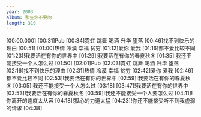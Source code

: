 ```yaml
---
year: 2003
album: 那些你不要的
length: 310
---
```

[00:00.000]
[00:31]Pub
[00:34]霓虹 跳舞 喝酒 升华 堕落
[00:46]找不到快乐的理由
[00:51]
[01:00]热情 冷漠 幸福 贫穷
[01:12]爱你 爱我
[01:16]都不爱比较不同
[01:23]!我要活在有你的世界中
[01:29]!我要活在有你的春夏秋冬
[01:35]!我还不能接受一个人怎么过
[01:50]
[02:01]Pub
[02:03]霓虹 跳舞 喝酒 升华 堕落
[02:16]找不到快乐的理由
[02:31]热情 冷漠 幸福 贫穷
[02:42]爱你 爱我
[02:46]都不爱比较不同
[02:53]!我要活在有你的世界中
[02:59]!我要活在有你的春夏秋冬
[03:05]!我还不能接受一个人怎么过
[03:18]
[03:47]!我要活在有你的世界中
[03:53]!我要活在有你的春夏秋冬
[03:59]!我还不能接受一个人要怎么过
[04:11]!你离开的速度太从容
[04:18]!狠心的力道太猛
[04:23]!你还不能接受听不到我虚弱的请求
[04:38]